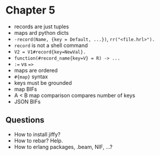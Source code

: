 Chapter 5
=========

* records are just tuples
* maps ard python dicts
* `-record(Name, {key = Default, ...})`, `rr("<file.hrl>").`
* `record` is not a shell command
* `V2 = V1#record{key=NewVal}.`
* `function(#record_name{key=V} = R) -> ...`
* `:=` vs `=>`
* maps are ordered
* `#{map}` syntax
* keys must be grounded
* map BIFs
* A < B map comparison compares number of keys
* JSON BIFs

Questions
---------

* How to install jiffy?
* How to rebar? Help.
* How to erlang packages, .beam, NIF, ...?
